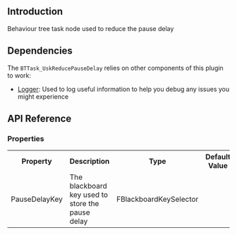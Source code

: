 ## Introduction
Behaviour tree task node used to reduce the pause delay

## Dependencies
The <code>BTTask_UskReducePauseDelay</code> relies on other components of this plugin to work:
<ul>
	<li><a href="../logger">Logger</a>: Used to log useful information to help you debug any issues you might experience</li>
</ul>

## API Reference
### Properties
<table>
	<tr>
		<th>Property</th>
		<th>Description</th>
		<th>Type</th>
		<th>Default Value</th>
	</tr>
	<tr>
		<td>PauseDelayKey</td>
		<td>The blackboard key used to store the pause delay</td>
		<td>FBlackboardKeySelector</td>
		<td></td>
	</tr>
</table>
